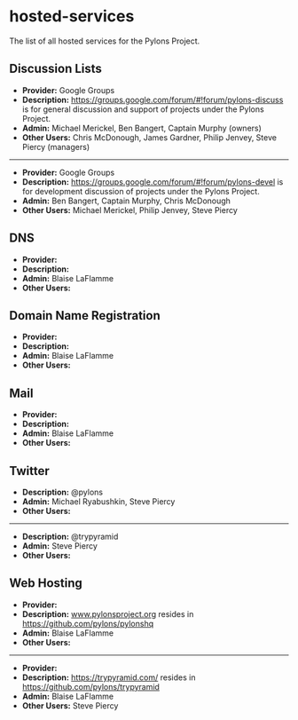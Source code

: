 hosted-services
===============

The list of all hosted services for the Pylons Project.

## Discussion Lists

- **Provider:** Google Groups
- **Description:** https://groups.google.com/forum/#!forum/pylons-discuss is for general discussion and support of projects under the Pylons Project.
- **Admin:** Michael Merickel, Ben Bangert, Captain Murphy (owners)
- **Other Users:** Chris McDonough, James Gardner, Philip Jenvey, Steve Piercy (managers)

---

- **Provider:** Google Groups
- **Description:** https://groups.google.com/forum/#!forum/pylons-devel is for development discussion of projects under the Pylons Project.
- **Admin:** Ben Bangert, Captain Murphy, Chris McDonough
- **Other Users:** Michael Merickel, Philip Jenvey, Steve Piercy


## DNS

- **Provider:** 
- **Description:** 
- **Admin:** Blaise LaFlamme
- **Other Users:** 


## Domain Name Registration

- **Provider:** 
- **Description:** 
- **Admin:** Blaise LaFlamme
- **Other Users:** 


## Mail

- **Provider:** 
- **Description:** 
- **Admin:** Blaise LaFlamme
- **Other Users:** 

## Twitter

- **Description:** @pylons
- **Admin:** Michael Ryabushkin, Steve Piercy
- **Other Users:** 

---

- **Description:** @trypyramid
- **Admin:** Steve Piercy
- **Other Users:** 


## Web Hosting

- **Provider:** 
- **Description:** www.pylonsproject.org resides in https://github.com/pylons/pylonshq
- **Admin:** Blaise LaFlamme
- **Other Users:** 

---

- **Provider:** 
- **Description:** https://trypyramid.com/ resides in https://github.com/pylons/trypyramid
- **Admin:** Blaise LaFlamme
- **Other Users:** Steve Piercy

